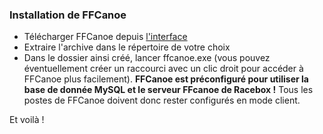 ### Installation de FFCanoe

- Télécharger FFCanoe depuis [l'interface](./interface.md)
- Extraire l'archive dans le répertoire de votre choix
- Dans le dossier ainsi créé, lancer ffcanoe.exe (vous pouvez éventuellement créer un raccourci avec un clic droit pour accéder à FFCanoe plus facilement). **FFCanoe est préconfiguré pour utiliser la base de donnée MySQL et le serveur FFcanoe de Racebox !** Tous les postes de FFCanoe doivent donc rester configurés en mode client.

Et voilà !
